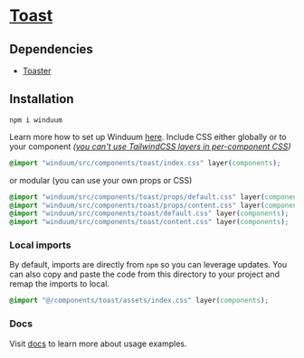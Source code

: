 # [Toast](https://winduum.dev/docs/components/toaster.html)

## Dependencies
* [Toaster](https://github.com/winduum/winduum/tree/next/src/components/toaster)

## Installation
```shell
npm i winduum
```
Learn more how to set up Winduum [here](https://winduum.dev/docs/).
Include CSS either globally or to your component _([you can't use TailwindCSS layers in per-component CSS](https://tailwindcss.com/docs/adding-custom-styles#layers-and-per-component-css))_

```css
@import "winduum/src/components/toast/index.css" layer(components);
```

or modular (you can use your own props or CSS)

```css
@import "winduum/src/components/toast/props/default.css" layer(components);
@import "winduum/src/components/toast/props/content.css" layer(components);
@import "winduum/src/components/toast/default.css" layer(components);
@import "winduum/src/components/toast/content.css" layer(components);
```

### Local imports
By default, imports are directly from `npm` so you can leverage updates.
You can also copy and paste the code from this directory to your project and remap the imports to local.

```css
@import "@/components/toast/assets/index.css" layer(components);
```

### Docs
Visit [docs](https://winduum.dev/docs/components/toaster.html) to learn more about usage examples.
